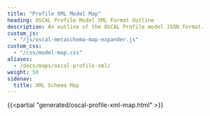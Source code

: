 ```yaml
---
title: "Profile XML Model Map"
heading: OSCAL Profile Model XML Format Outline
description: An outline of the OSCAL Profile model JSON format.
custom_js:
  - "/js/oscal-metaschema-map-expander.js"
custom_css:
  - "/css/model-map.css"
aliases:
  - /docs/maps/oscal-profile-xml/
weight: 50
sidenav:
  title: XML Schema Map
---
```


{{<partial "generated/oscal-profile-xml-map.html" >}}
